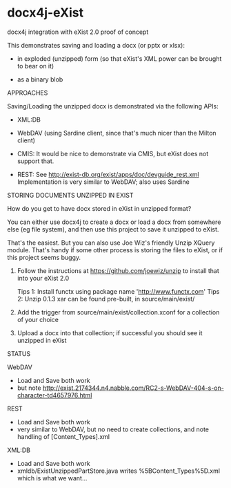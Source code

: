 docx4j-eXist
============

docx4j integration with eXist 2.0 proof of concept

This demonstrates saving and loading a docx (or pptx or xlsx):

- in exploded (unzipped) form (so that eXist's XML power can be brought to 
bear on it)

- as a binary blob


APPROACHES

Saving/Loading the unzipped docx is demonstrated via the following APIs:

- XML:DB

- WebDAV (using Sardine client, since that's much nicer than the Milton client)

- CMIS: It would be nice to demonstrate via CMIS, but eXist does not support that.

- REST: See http://exist-db.org/exist/apps/doc/devguide_rest.xml
  Implementation is very similar to WebDAV; also uses Sardine


STORING DOCUMENTS UNZIPPED IN EXIST

How do you get to have docx stored in eXist in unzipped format?

You can either use docx4j to create a docx or load a docx from somewhere else (eg file system),
and then use this project to save it unzipped to eXist.

That's the easiest. But you can also use Joe Wiz's friendly Unzip XQuery module. That's
handy if some other process is storing the files to eXist, or if this project seems buggy.

1. Follow the instructions at https://github.com/joewiz/unzip to install that into your
eXist 2.0

   Tips 1: Install functx using package name 'http://www.functx.com'
   Tips 2: Unzip 0.1.3 xar can be found pre-built, in source/main/exist/

2. Add the trigger from source/main/exist/collection.xconf for a collection of your choice

3. Upload a docx into that collection; if successful you should see it unzipped in eXist 


STATUS

WebDAV
- Load and Save both work
- but note http://exist.2174344.n4.nabble.com/RC2-s-WebDAV-404-s-on-character-td4657976.html

REST
- Load and Save both work
- very similar to WebDAV, but no need to create collections, and note handling of [Content_Types].xml

XML:DB
- Load and Save both work
- xmldb/ExistUnzippedPartStore.java writes %5BContent_Types%5D.xml which is what we want...




 